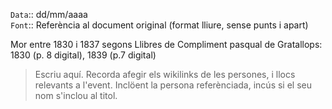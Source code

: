 `Data`:: dd/mm/aaaa  
`Font`:: Referència al document original (format lliure, sense punts i apart)  
  
  Mor entre 1830 i 1837 segons Llibres de Compliment pasqual de Gratallops: 1830 (p. 8 digital), 1839 (p.7 digital)
> Escriu aquí. Recorda afegir els wikilinks de les persones, i llocs relevants a l'event. Inclöent la persona referènciada, incús si el seu nom s'inclou al titol.
